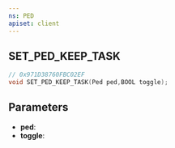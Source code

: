 ```yaml
---
ns: PED
apiset: client
---
```

## SET_PED_KEEP_TASK

```c
// 0x971D38760FBC02EF
void SET_PED_KEEP_TASK(Ped ped,BOOL toggle);
```


## Parameters
* **ped**:
* **toggle**:



